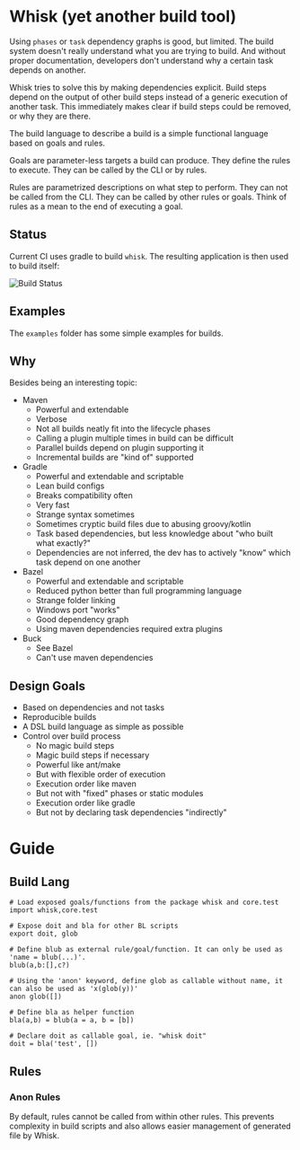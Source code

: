 # Whisk (yet another build tool)
Using `phases` or `task` dependency graphs is good, but limited. The build system doesn't really understand what
you are trying to build. And without proper documentation, developers don't understand why a certain task depends
on another.

Whisk tries to solve this by making dependencies explicit. Build steps depend on the output of other build steps instead 
of a generic execution of another task. This immediately makes clear if build steps could be removed, or why they are
there.

The build language to describe a build is a simple functional language based on goals and rules.

Goals are parameter-less targets a build can produce. They define the rules to execute. They can be called by
the CLI or by rules.

Rules are parametrized descriptions on what step to perform. They can not be called from the CLI. They can be called
by other rules or goals. Think of rules as a mean to the end of executing a goal. 

## Status
Current CI uses gradle to build `whisk`. The resulting application is then used to build itself: 

![Build Status](https://api.travis-ci.org/Bytekeeper/whisk.svg?branch=master)

## Examples
The `examples` folder has some simple examples for builds.

## Why
Besides being an interesting topic:
* Maven
    * Powerful and extendable
    * Verbose 
    * Not all builds neatly fit into the lifecycle phases
    * Calling a plugin multiple times in build can be difficult
    * Parallel builds depend on plugin supporting it
    * Incremental builds are "kind of" supported
* Gradle
    * Powerful and extendable and scriptable
    * Lean build configs
    * Breaks compatibility often
    * Very fast
    * Strange syntax sometimes
    * Sometimes cryptic build files due to abusing groovy/kotlin
    * Task based dependencies, but less knowledge about "who built what exactly?"
    * Dependencies are not inferred, the dev has to actively "know" which task depend on one another
* Bazel
    * Powerful and extendable and scriptable
    * Reduced python better than full programming language
    * Strange folder linking
    * Windows port "works"
    * Good dependency graph
    * Using maven dependencies required extra plugins
* Buck
    * See Bazel
    * Can't use maven dependencies
    

## Design Goals
* Based on dependencies and not tasks 
* Reproducible builds
* A DSL build language as simple as possible
* Control over build process
    * No magic build steps
    * Magic build steps if necessary
    * Powerful like ant/make
    * But with flexible order of execution
    * Execution order like maven
    * But not with "fixed" phases or static modules
    * Execution order like gradle
    * But not by declaring task dependencies "indirectly"

# Guide

## Build Lang
```text
# Load exposed goals/functions from the package whisk and core.test
import whisk,core.test

# Expose doit and bla for other BL scripts
export doit, glob

# Define blub as external rule/goal/function. It can only be used as 'name = blub(...)'. 
blub(a,b:[],c?)

# Using the 'anon' keyword, define glob as callable without name, it can also be used as 'x(glob(y))'
anon glob([])  

# Define bla as helper function
bla(a,b) = blub(a = a, b = [b]) 

# Declare doit as callable goal, ie. "whisk doit" 
doit = bla('test', [])
```

## Rules

### Anon Rules
By default, rules cannot be called from within other rules. This prevents complexity in build scripts and also allows 
easier management of generated file by Whisk. 
